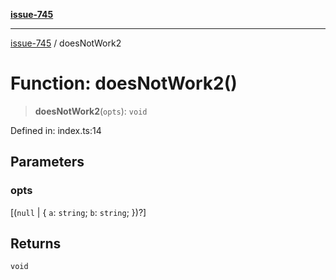 [**issue-745**](../README.md)

***

[issue-745](../README.md) / doesNotWork2

# Function: doesNotWork2()

> **doesNotWork2**(`opts`): `void`

Defined in: index.ts:14

## Parameters

### opts

\[(`null` \| \{ `a`: `string`; `b`: `string`; \})?\]

## Returns

`void`

